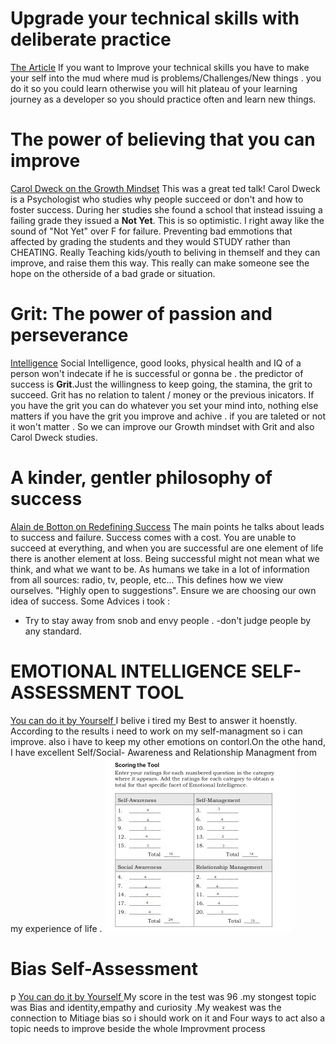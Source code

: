 # Upgrade your technical skills with deliberate practice
[The Article](https://web.archive.org/web/20160616225417/http://www.happybearsoftware.com/upgrade-your-technical-skills-with-deliberate-practice)
 If you want to Improve your technical skills you have to make your self into the mud where mud is problems/Challenges/New things . you do it so you could learn otherwise you will hit  plateau of your learning journey as a developer so you should practice often and learn new things.

# The power of believing that you can improve
[Carol Dweck on the Growth Mindset](https://www.ted.com/talks/carol_dweck_the_power_of_believing_that_you_can_improve?language=en)
 This was a great ted talk! Carol Dweck is a Psychologist who studies why people succeed or don't and how to foster success. During her studies she found a school that instead issuing a failing grade they issued a **Not Yet**. This is so optimistic. I right away like the sound of "Not Yet" over F for failure. Preventing bad emmotions that affected by grading the students and they would STUDY rather than CHEATING. Really Teaching kids/youth to beliving in themself and they can improve, and raise them this way. This really can make someone see the hope on the otherside of a bad grade or situation. 

# Grit: The power of passion and perseverance
[Intelligence](https://www.ted.com/talks/angela_lee_duckworth_grit_the_power_of_passion_and_perseverance)
Social Intelligence, good looks, physical health and IQ of a person won't indecate if he is successful or gonna be . the predictor of success is **Grit**.Just the willingness to keep going, the stamina, the grit to succeed. Grit has no relation to talent / money or the previous inicators. If you have the grit you can do whatever you set your mind into, nothing else matters if you have the grit you improve and achive . if you are taleted or not it won't matter . So we can improve our Growth mindset with Grit and also Carol Dweck studies.
# A kinder, gentler philosophy of success
[Alain de Botton on Redefining Success](https://www.ted.com/talks/alain_de_botton_a_kinder_gentler_philosophy_of_success)
 The main points he talks about leads to success and failure. Success comes with a cost. You are unable to succeed at everything, and when you are successful are one element of life there is another element at loss. Being successful might not mean what we think, and what we want to be. As humans we take in a lot of information from all sources: radio, tv, people, etc... This defines how we view ourselves. "Highly open to suggestions". Ensure we are choosing our own idea of success. Some Advices i took :
 - Try to stay away from snob and envy people .
 -don't judge people by any standard.
 
 # EMOTIONAL INTELLIGENCE SELF-ASSESSMENT TOOL
[You can do it by Yourself ](https://codefellows.github.io/common_curriculum/career_coaching/201/emotional-intelligence-assessment.pdf)
I belive i tired my Best to answer it hoenstly. According to the results i need to work on my self-managment so i can improve. also i have to keep my other emotions on contorl.On the othe hand, I have excellent Self/Social- Awareness and Relationship Managment from my experience of life .
![image](../Assets/EmotionalAssesment.jpg)
# Bias Self-Assessment
p
[You can do it by Yourself ](https://codefellows.github.io/common_curriculum/career_coaching/301/bias-assessment.pdf)
My score in the test was 96 .my stongest topic was Bias and identity,empathy and curiosity .My weakest was the connection to Mitiage bias so i should work on it and Four ways to act also a topic needs to improve beside the whole Improvment process 